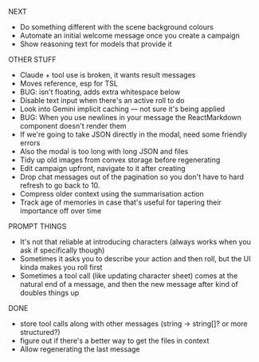NEXT

- Do something different with the scene background colours
- Automate an initial welcome message once you create a campaign
- Show reasoning text for models that provide it

OTHER STUFF

- Claude + tool use is broken, it wants result messages
- Moves reference, esp for TSL
- BUG: <SidebarTrigger /> isn't floating, adds extra whitespace below
- Disable text input when there's an active roll to do
- Look into Gemini implicit caching — not sure it's being applied
- BUG: When you use newlines in your message the ReactMarkdown component doesn't render them
- If we're going to take JSON directly in the modal, need some friendly errors
- Also the modal is too long with long JSON and files
- Tidy up old images from convex storage before regenerating
- Edit campaign upfront, navigate to it after creating
- Drop chat messages out of the pagination so you don't have to hard refresh to go back to 10.
- Compress older context using the summarisation action
- Track age of memories in case that's useful for tapering their importance off over time

PROMPT THINGS

- It's not that reliable at introducing characters (always works when you ask if specifically though)
- Sometimes it asks you to describe your action and then roll, but the UI kinda makes you roll first
- Sometimes a tool call (like updating character sheet) comes at the natural end of a message, and then the new message after kind of doubles things up

DONE

- store tool calls along with other messages (string -> string[]? or more structured?)
- figure out if there's a better way to get the files in context
- Allow regenerating the last message

